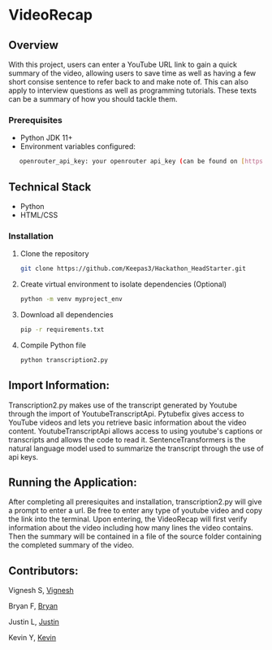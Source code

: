 # VideoRecap


## Overview
With this project, users can enter a YouTube URL link to gain a quick summary of the video, allowing users to save time as well as having a few 
short consise sentence to refer back to and make note of. This can also apply to interview questions as well as programming tutorials. 
These texts can be a summary of how you should tackle them. 


### Prerequisites
* Python JDK 11+
* Environment variables configured:
```bash
   openrouter_api_key: your openrouter api_key (can be found on [https://openrouter](https://openrouter.ai/))
   ```


## Technical Stack
* Python
* HTML/CSS


### Installation
1. Clone the repository
   ```bash
   git clone https://github.com/Keepas3/Hackathon_HeadStarter.git
   ```
2. Create virtual environment to isolate dependencies (Optional)
   ```bash
   python -m venv myproject_env
   ```
3. Download all dependencies
   ```bash
   pip -r requirements.txt
   ```
4. Compile Python file
   ```bash
   python transcription2.py
   ```


## Import Information:

Transcription2.py makes use of the transcript generated by Youtube through the import of YoutubeTranscriptApi.
Pytubefix gives access to YouTube videos and lets you retrieve basic information about the video content.
YoutubeTranscriptApi allows access to using youtube's captions or transcripts and allows the code to read it.
SentenceTransformers is the natural language model used to summarize the transcript through the use of api keys.


## Running the Application:
After completing all preresiquites and installation, transcription2.py will give a prompt to enter a url. 
Be free to enter any type of youtube video and copy the link into the terminal. Upon entering, the
VideoRecap will first verify information about the video including how many lines the video contains.
Then the summary will be contained in a file of the source folder containing the completed summary of the video.



## Contributors:
Vignesh S, [Vignesh](https://github.com/Vig270)

Bryan F, [Bryan](https://github.com/Keepas3)

Justin L, [Justin](https://github.com/Justin781)

Kevin Y, [Kevin](https://github.com/KevinYameogo)

